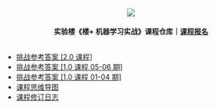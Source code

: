 <div align="center">
  <h1><img src="https://static.shiyanlou.com/img/louplus/louplus_logo.png"></h1>
  <b>实验楼《楼+ 机器学习实战》课程仓库｜<a href="https://www.shiyanlou.com/louplus/ml">课程报名</a></b>
</div>

<br />

- [挑战参考答案 [2.0 课程]](https://github.com/shiyanlou/louplus-ml/tree/master/Answers)
- [挑战参考答案 [1.0 课程 05-06 期]](https://github.com/shiyanlou/louplus-ml/tree/ML05-06/Answers)
- [挑战参考答案 [1.0 课程 01-04 期]](https://github.com/shiyanlou/louplus-ml/tree/ML01-04)
- [课程思维导图](https://github.com/shiyanlou/louplus-ml/tree/master/Mindmaps)
- [课程修订日志](https://github.com/shiyanlou/louplus-ml/wiki/CHANGELOG)
